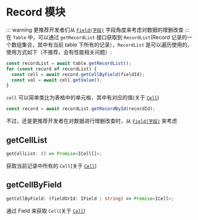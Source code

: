 # Record 模块
::: warning 
更推荐开发者们从 [`Field(字段)`](field/guide.md) 字段角度来考虑对数据的增删改查
:::
在 `Table` 中，可以通过 `getRecordList` 接口获取到 `RecordList`(Record 记录的一个数组集合，其中有当前 table 下所有的记录），`RecordList` 是可以遍历使用的，使用方式如下（不推荐，会有性能相关问题）:
```typescript
const recordList = await table.getRecordList();
for (const record of recordList) {
  const cell = await record.getCellByField(fieldId);
  const val = await cell.getValue();
}
```
`cell` 可以简单类比为表格中的单元格，其中有对应的值(关于 [`Cell`](cell.md))
```typescript
const record = await recordList.getRecordById(recordId);
```
不过，还是更推荐开发者在对数据进行增删改查时，从 [`Field(字段)`](field/guide.md) 来考虑

## getCellList
```typescript
getCellList: () => Promise<ICell[]>;
```
获取当前记录中所有的 `Cell`(关于 [`Cell`](cell.md))

## getCellByField
```typescript
getCellByField: (fieldOrId: IField | string) => Promise<ICell>;
```
通过 Field 来获取 `Cell`(关于 [`Cell`](cell.md))